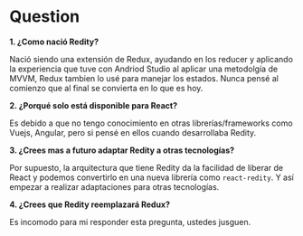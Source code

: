 Question
===========
__1. ¿Como nació Redity?__

Nació siendo una extensión de Redux, ayudando en los reducer y aplicando la experiencia que tuve con Andriod Studio al aplicar una metodolgía de MVVM, Redux tambien lo usé para manejar los estados. Nunca pensé al comienzo que al final se convierta en lo que es hoy.

__2. ¿Porqué solo está disponible para React?__

Es debido a que no tengo conocimiento en otras librerías/frameworks como Vuejs, Angular, pero si pensé en ellos cuando desarrollaba Redity.

__3. ¿Crees mas a futuro adaptar Redity a otras tecnologías?__

Por supuesto, la arquitectura que tiene Redity da la facilidad de liberar de React y podemos convertirlo en una nueva librería como `react-redity`. Y así empezar a realizar adaptaciones para otras tecnologías.

__4. ¿Crees que Redity reemplazará Redux?__

Es incomodo para mi responder esta pregunta, ustedes jusguen.
